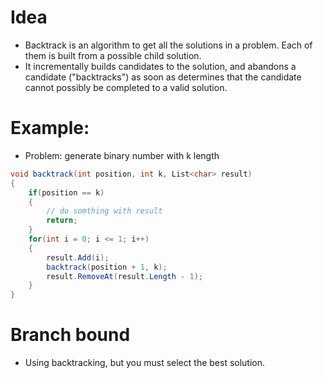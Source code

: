 # Idea
- Backtrack is an algorithm to get all the solutions in a problem. Each of them is built from a possible child solution.
- It incrementally builds candidates to the solution, and abandons a candidate ("backtracks") as soon as determines that the candidate cannot possibly be completed to a valid solution.
# Example:
- Problem: generate binary number with k length
```c#
void backtrack(int position, int k, List<char> result)
{
	if(position == k)
	{
		// do somthing with result
		return;
	}
	for(int i = 0; i <= 1; i++)
	{
		result.Add(i);
		backtrack(position + 1, k);
		result.RemoveAt(result.Length - 1);
	}
}
```
# Branch bound
- Using backtracking, but you must select the best solution.